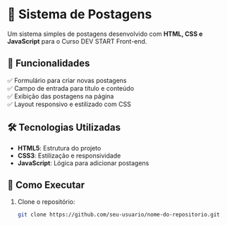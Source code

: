 # 📜 Sistema de Postagens  

Um sistema simples de postagens desenvolvido com **HTML, CSS e JavaScript** para o Curso DEV START Front-end.  

## 📌 Funcionalidades  

✅ Formulário para criar novas postagens  
✅ Campo de entrada para título e conteúdo  
✅ Exibição das postagens na página  
✅ Layout responsivo e estilizado com CSS  

## 🛠 Tecnologias Utilizadas  

- **HTML5**: Estrutura do projeto  
- **CSS3**: Estilização e responsividade  
- **JavaScript**: Lógica para adicionar postagens  

## 🚀 Como Executar  

1. Clone o repositório:  
   ```sh
   git clone https://github.com/seu-usuario/nome-do-repositorio.git

